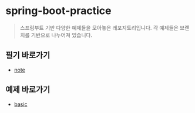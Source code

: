 # spring-boot-practice
> 스프링부트 기반 다양한 예제들을 모아놓은 레포지토리입니다. 
> 각 예제들은 브랜치를 기반으로 나누어져 있습니다.

## 필기 바로가기
- [note](https://github.com/mmtos/spring-boot-practice/tree/batch/src/main/resources/note/batch)

## 예제 바로가기
- [basic](https://github.com/mmtos/spring-boot-practice/tree/basic)
